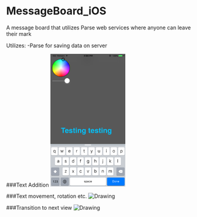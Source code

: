 # MessageBoard_iOS
A message board that utilizes Parse web services where anyone can leave their mark

Utilizes:
  -Parse for saving data on server
  
###Text Addition
<img src="./Screenshots/Text1.png" alt="Drawing" width="200 px"/>

###Text movement, rotation etc.
<img src="./Screenshots/Text2.png" alt="Drawing" width="200 px"/>

###Transition to next view
<img src="./Screenshots/PageFlip.png" alt="Drawing" width="200 px"/>
